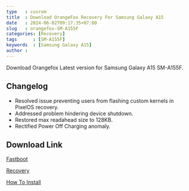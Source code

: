 ```yaml
---
type   : cusrom
title  : Download OrangeFox Recovery For Samsung Galaxy A15
date   : 2024-06-02T09:17:35+07:00
slug   : orangefox-SM-A155F
categories: [Recovery]
tags      : [SM-A155F]
keywords  : [Samsung Galaxy A15]
author : 
---
```


Download Orangefox Latest version for Samsung Galaxy A15 SM-A155F.

## Changelog
- Resolved issue preventing users from flashing custom kernels in PixelOS recovery.
- Addressed problem hindering device shutdown.
- Restored max readahead size to 128KB.
- Rectified Power Off Charging anomaly.

## Download Link
[Fastboot](https://sourceforge.net/projects/sheshu/files/sky/OrangeFox/OrangeFox-Unofficial-sky_22_10_2023.img/download)

[Recovery](/)

[How To Install](https://wiki.orangefox.tech/en/guides/installing_orangefox)

